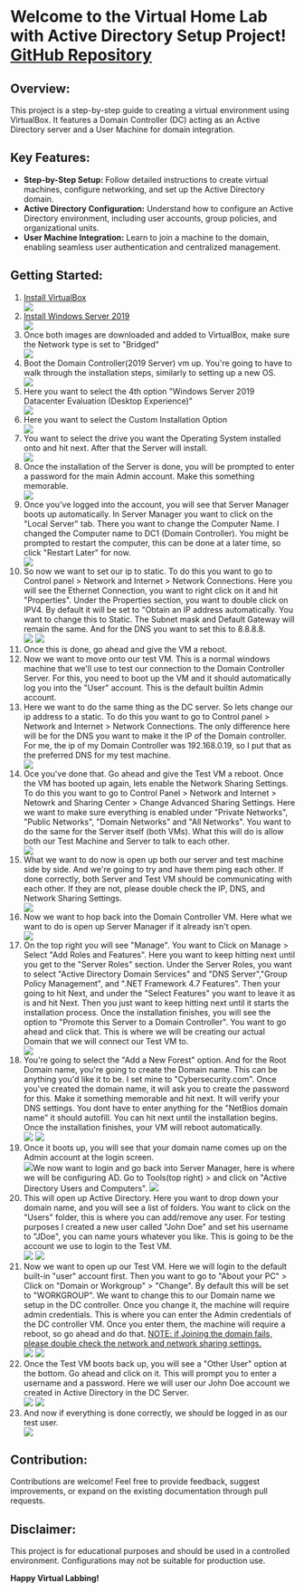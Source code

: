<h1>Welcome to the Virtual Home Lab with Active Directory Setup Project! <br/><a href="#">GitHub Repository</a></h1>

<h2>Overview:</h2>

<p>This project is a step-by-step guide to creating a virtual environment using VirtualBox. It features a Domain Controller (DC) acting as an Active Directory server and a User Machine for domain integration.</p>

<h2>Key Features:</h2>

<ul>
    <li><strong>Step-by-Step Setup:</strong> Follow detailed instructions to create virtual machines, configure networking, and set up the Active Directory domain.</li>
    <li><strong>Active Directory Configuration:</strong> Understand how to configure an Active Directory environment, including user accounts, group policies, and organizational units.</li>
    <li><strong>User Machine Integration:</strong> Learn to join a machine to the domain, enabling seamless user authentication and centralized management.</li>
</ul>

<h2>Getting Started:</h2>

<ol>
    <li><a href="https://www.virtualbox.org/"> Install VirtualBox</a></li>
    <img src="https://i.imgur.com/d1oVU94.png" </img>
    <li><a href="https://www.microsoft.com/en-us/evalcenter/evaluate-windows-server-2019"> Install Windows Server 2019</a></li>
    <img src="https://i.imgur.com/4qo5EXF.png" </img>
    <li>Once both images are downloaded and added to VirtualBox, make sure the Network type is set to "Bridged"</li>
    <img src="https://i.imgur.com/9FHAItL.png" </img>
    <li>Boot the Domain Controller(2019 Server) vm up. You're going to have to walk through the installation steps, similarly to setting up a new OS. </li>
    <img src="https://i.imgur.com/5h0DkwK.png" </img>
    <li>Here you want to select the 4th option "Windows Server 2019 Datacenter Evaluation (Desktop Experience)"</li>
    <img src="https://i.imgur.com/eeJJmpn.png" </img>
    <li>Here you want to select the Custom Installation Option</li>
    <img src="https://i.imgur.com/tgkVlf3.png" </img>
    <li>You want to select the drive you want the Operating System installed onto and hit next. After that the Server will install.</li>
    <img src="https://i.imgur.com/B6faLg2.png" </img>
    <li>Once the installation of the Server is done, you will be prompted to enter a password for the main Admin account. Make this something memorable.</li>
    <img src ="https://i.imgur.com/KariqGs.png" </img>
    <li>Once you've logged into the account, you will see that Server Manager boots up automatically. In Server Manager you want to click on the "Local Server" tab. 
    There you want to change the Computer Name. I changed the Computer name to DC1 (Domain Controller). 
    You might be prompted to restart the computer, this can be done at a later time, so click "Restart Later" for now. </li>
    <img src="https://i.imgur.com/WLtE5rG.png" </img>
    <li>So now we want to set our ip to static. To do this you want to go to Control panel > Network and Internet > Network Connections. Here you will see the Ethernet Connection, you want to right click on it and hit "Properties". Under the Properties section, you want to double click on IPV4. By default it will be set to "Obtain an IP address automatically. You want to change this to Static. The Subnet mask and Default Gateway will remain the same. And for the DNS you want to set this to 8.8.8.8. </li>
    <img src="https://i.imgur.com/fANs9yC.png" </img>
    <img src="https://i.imgur.com/j0m0VDn.png" </img>
    <li>Once this is done, go ahead and give the VM a reboot. </li>
    <li>Now we want to move onto our test VM. This is a normal windows machine that we'll use to test our connection to the Domain Controller Server. For this, you need to boot up the VM and it should automatically log you into the "User" account. This is the default builtin Admin account. </li>
    <li>Here we want to do the same thing as the DC server. So lets change our ip address to a static. To do this you want to go to Control panel > Network and Internet > Network Connections. The only difference here will be for the DNS you want to make it the IP of the Domain controller. For me, the ip of my Domain Controller was 192.168.0.19, so I put that as the preferred DNS for my test machine.</li>
    <img src="https://i.imgur.com/5zyZcNp.png" </img>
    <li>Oce you've done that. Go ahead and give the Test VM a reboot. Once the VM has booted up again, lets enable the Network Sharing Settings. To do this you want to go to Control Panel > Network and Internet > Netowrk and Sharing Center > Change Advanced Sharing Settings. Here we want to make sure everything is enabled under "Private Networks", "Public Networks", "Domain Networks" and "All Networks". You want to do the same for the Server itself (both VMs). What this will do is allow both our Test Machine and Server to talk to each other.</li>
  <img src="https://i.imgur.com/vTRwB31.png" </img>
    <li> What we want to do now is open up both our server and test machine side by side. And we're going to try and have them ping each other. If done correctly, both Server and Test VM should be communicating with each other. If they are not, please double check the IP, DNS, and Network Sharing Settings.</li>
    <img src="https://i.imgur.com/GCII7zE.png" </img>
    <li>Now we want to hop back into the Domain Controller VM. Here what we want to do is open up Server Manager if it already isn't open. </li>
    <img src="https://i.imgur.com/AaGVuaj.png" </img>
    <li>On the top right you will see "Manage". You want to Click on Manage > Select "Add Roles and Features". Here you want to keep hitting next until you get to the "Server Roles" section. Under the Server Roles, you want to select "Active Directory Domain Services" and "DNS Server","Group Policy Management", and ".NET Framework 4.7 Features". Then your going to hit Next, and under the "Select Features" you want to leave it as is and hit Next. Then you just want to keep hitting next until it starts the installation process. Once the installation finishes, you will see the option to "Promote this Server to a Domain Controller". You want to go ahead and click that. This is where we will be creating our actual Domain that we will connect our Test VM to.</li>
    <img src="https://i.imgur.com/sih5qPY.png" </img>
    <li>You're going to select the "Add a New Forest" option. And for the Root Domain name, you're going to create the Domain name. This can be anything you'd like it to be. I set mine to "Cybersecurity.com". Once you've created the domain name, it will ask you to create the password for this. Make it something memorable and hit next. It will verify your DNS settings. You dont have to enter anything for the "NetBios domain name" it should autofill. You can hit next until the installation begins. Once the installation finishes, your VM will reboot automatically. </li>
    <img src="https://i.imgur.com/esn5JnU.png" </img>
    <img src="https://i.imgur.com/NjjXNXL.png" </img>
    <li>Once it boots up, you will see that your domain name comes up on the Admin account at the login screen.</li>
    <img src="https://i.imgur.com/0nax3PW.png" </img
    <li>We now want to login and go back into Server Manager, here is where we will be configuring AD. Go to Tools(top right) > and click on "Active Directory Users and Computers". </li>
    <img src="https://i.imgur.com/mCeMojD.png" </img>
    <li>This will open up Active Directory. Here you want to drop down your domain name, and you will see a list of folders. You want to click on the "Users" folder, this is where you can add/remove any user. For testing purposes I created a new user called "John Doe" and set his username to "JDoe", you can name yours whatever you like. This is going to be the account we use to login to the Test VM.</li>
    <img src="https://i.imgur.com/2tpDIRi.png" </img>
    <img src="https://i.imgur.com/TNyWzZD.png" </img>
    <li>Now we want to open up our Test VM. Here we will login to the default built-in "user" account first. Then you want to go to "About your PC" > Click on "Domain or Workgroup" > "Change". By default this will be set to "WORKGROUP". We want to change this to our Domain name we setup in the DC controller. Once you change it, the machine will require admin credentials. This is where you can enter the Admin credentials of the DC controller VM. Once you enter them, the machine will require a reboot, so go ahead and do that. <ins>NOTE: if Joining the domain fails, please double check the network and network sharing settings.</ins></li>
    <img src="https://i.imgur.com/RsOU51D.png" </img>
    <img src="https://i.imgur.com/KLcettZ.png" </img>
    <li>Once the Test VM boots back up, you will see a "Other User" option at the bottom. Go ahead and click on it. This will prompt you to enter a username and a password. Here we will user our John Doe account we created in Active Directory in the DC Server.</li>
    <img src="https://i.imgur.com/8PAlB7u.png" </img>
    <img src="https://i.imgur.com/IKu1ryy.png" </img>
    <li>And now if everything is done correctly, we should be logged in as our test user.</li>
    <img src="https://i.imgur.com/Cub5r3o.png" </img>

</ol>

<h2>Contribution:</h2>

<p>Contributions are welcome! Feel free to provide feedback, suggest improvements, or expand on the existing documentation through pull requests.</p>

<h2>Disclaimer:</h2>

<p>This project is for educational purposes and should be used in a controlled environment. Configurations may not be suitable for production use.</p>

<p><strong>Happy Virtual Labbing!</strong></p>
